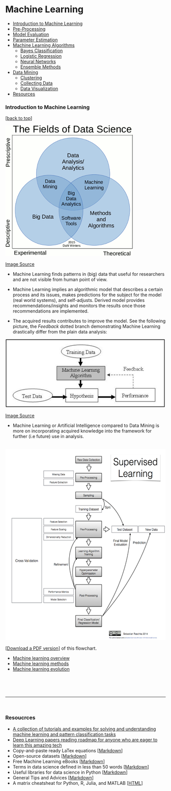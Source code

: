 
# Machine Learning

- [Introduction to Machine Learning](#introduction-to-machine-learning)
- [Pre-Processing](#pre-processing)
- [Model Evaluation](#model-evaluation)
- [Parameter Estimation](#parameter-estimation)
- [Machine Learning Algorithms](#machine-learning-algorithms)
  - [Bayes Classification](#bayes-classification)
  - [Logistic Regression](#logistic-regression)
  - [Neural Networks](#neural-networks)
  - [Ensemble Methods](#ensemble-methods)
- [Data Mining](#data-mining)
  - [Clustering](#clustering)
  - [Collecting Data](#collecting-data)
  - [Data Visualization](#data-visualization)
- [Resources](#resources)

### Introduction to Machine Learning

[[back to top](#machine-learning)]

![data-chart.gif](./images/data-chart.gif)

[Image Source](http://scraping.pro/data-analytics-data-analysis-data-mining-data-science-machine-learning-big-data/)

- Machine Learning finds patterns in (big) data that useful for researchers and are not visible from human point of view.

- Machine Learning implies an algorithmic model that describes a certain process and its issues, makes predictions for the subject for the model (real world systems), and self-adjusts. Derived model provides recommendations/insights and monitors the results once those recommendations are implemented.

- The acquired results contributes to improve the model. See the following picture, the _Feedback_ dotted branch demonstrating Machine Learning drastically differ from the plain data analysis:

![Machine_Learning_Technique.jpg](./images/Machine_Learning_Technique.jpg)

[Image Source](http://scraping.pro/data-analytics-data-analysis-data-mining-data-science-machine-learning-big-data/)

- Machine Learning or Artificial Intelligence compared to Data Mining is more on incorporating acquired knowledge into the framework for further (i.e future) use in analysis.

<br>

<img src="./images/supervised_learning_flowchart.png" style="width: 700px; height:600px;">

[[Download a PDF version](https://github.com/rasbt/pattern_classification/raw/master/PDFs/supervised_learning_flowchart.pdf)] of this flowchart.

* [Machine learning overview](http://usblogs.pwc.com/emerging-technology/a-look-at-machine-learning-infographic/)
* [Machine learning methods](http://usblogs.pwc.com/emerging-technology/machine-learning-methods-infographic/)
* [Machine learning evolution](http://usblogs.pwc.com/emerging-technology/machine-learning-evolution-infographic/)

<br>
<br>
<br>
<hr>
<br>

### Resoucrces

- [A collection of tutorials and examples for solving and understanding machine learning and pattern classification tasks](https://github.com/rasbt/pattern_classification)
- [Deep Learning papers reading roadmap for anyone who are eager to learn this amazing tech](https://github.com/songrotek/Deep-Learning-Papers-Reading-Roadmap)
- Copy-and-paste ready LaTex equations [[Markdown](./resources/latex_equations.md)]
- Open-source datasets [[Markdown](./resources/dataset_collections.md)]
- Free Machine Learning eBooks [[Markdown](./resources/machine_learning_ebooks.md)]
- Terms in data science defined in less than 50 words [[Markdown](./resources/data_glossary.md)]
- Useful libraries for data science in Python [[Markdown](./resources/python_data_libraries.md)]
- General Tips and Advices [[Markdown](./resources/general_tips_and_advices.md)]
- A matrix cheatsheat for Python, R, Julia, and MATLAB  [[HTML](http://sebastianraschka.com/Articles/2014_matrix_cheatsheet_table.html)]
